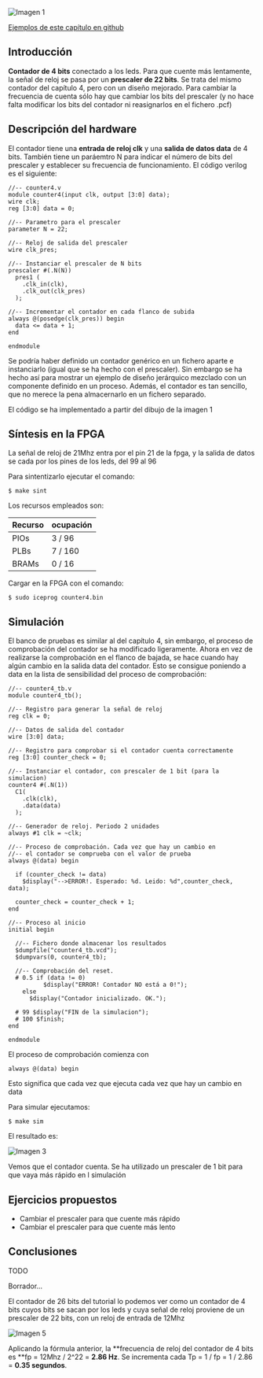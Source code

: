 ![Imagen 1](https://github.com/Obijuan/open-fpga-verilog-tutorial/raw/master/tutorial/T07-contador-prescaler/images/counter4-1.png)

[Ejemplos de este capítulo en github](https://github.com/Obijuan/open-fpga-verilog-tutorial/tree/master/tutorial/T07-contador-prescaler)

## Introducción
**Contador de 4 bits** conectado a los leds. Para que cuente más lentamente, la señal de reloj se pasa por un **prescaler de 22 bits**.  Se trata del mismo contador del capítulo 4, pero con un diseño mejorado. Para cambiar la frecuencia de cuenta sólo hay que cambiar los bits del prescaler (y no hace falta modificar los bits del contador ni reasignarlos en el fichero .pcf)



## Descripción del hardware

El contador tiene una **entrada de reloj clk** y una **salida de datos data** de 4 bits. También tiene un paráemtro N para indicar el número de bits del prescaler y establecer su frecuencia de funcionamiento. El código verilog es el siguiente:

    //-- counter4.v
    module counter4(input clk, output [3:0] data);
    wire clk;
    reg [3:0] data = 0;
    
    //-- Parametro para el prescaler
    parameter N = 22;
    
    //-- Reloj de salida del prescaler
    wire clk_pres;
    
    //-- Instanciar el prescaler de N bits
    prescaler #(.N(N))
      pres1 (
        .clk_in(clk),
        .clk_out(clk_pres)
      );
    
    //-- Incrementar el contador en cada flanco de subida
    always @(posedge(clk_pres)) begin
      data <= data + 1;
    end
    
    endmodule

Se podría haber definido un contador genérico en un fichero aparte e instanciarlo (igual que se ha hecho con el prescaler). Sin embargo se ha hecho así para mostrar un ejemplo de diseño jerárquico mezclado con un componente definido en un proceso.  Además, el contador es tan sencillo, que no merece la pena almacernarlo en un fichero separado.

El código se ha implementado a partir del dibujo  de la imagen 1

## Síntesis en la FPGA

La señal de reloj de 21Mhz entra por el pin 21 de la fpga, y la salida de datos se cada por los pines de los leds, del 99 al 96

Para sintentizarlo ejecutar el comando:

    $ make sint

Los recursos empleados son:

| Recurso  | ocupación
|----------|-----------
|PIOs      | 3 / 96
|PLBs      | 7 / 160
|BRAMs     | 0 / 16

Cargar en la FPGA con el comando:

    $ sudo iceprog counter4.bin

## Simulación
El banco de pruebas es similar al del capítulo 4, sin embargo, el proceso de comprobación del contador se ha modificado ligeramente. Ahora en vez de realizarse la comprobación en el flanco de bajada, se hace cuando hay algún cambio en la salida data del contador.  Esto se consigue poniendo a data en la lista de sensibilidad del proceso de comprobación:

    //-- counter4_tb.v
    module counter4_tb();
    
    //-- Registro para generar la señal de reloj
    reg clk = 0;
    
    //-- Datos de salida del contador
    wire [3:0] data;
    
    //-- Registro para comprobar si el contador cuenta correctamente
    reg [3:0] counter_check = 0;
    
    //-- Instanciar el contador, con prescaler de 1 bit (para la simulacion)
    counter4 #(.N(1))
      C1(
        .clk(clk),
        .data(data)
      );

    //-- Generador de reloj. Periodo 2 unidades
    always #1 clk = ~clk;
    
    //-- Proceso de comprobación. Cada vez que hay un cambio en
    //-- el contador se comprueba con el valor de prueba
    always @(data) begin
    
      if (counter_check != data)
        $display("-->ERROR!. Esperado: %d. Leido: %d",counter_check, data);
    
      counter_check = counter_check + 1;
    end
    
    //-- Proceso al inicio
    initial begin
    
      //-- Fichero donde almacenar los resultados
      $dumpfile("counter4_tb.vcd");
      $dumpvars(0, counter4_tb);
    
      //-- Comprobación del reset.
      # 0.5 if (data != 0)
              $display("ERROR! Contador NO está a 0!");
	    else
	      $display("Contador inicializado. OK.");
    
      # 99 $display("FIN de la simulacion");
      # 100 $finish;
    end
    
    endmodule

El proceso de comprobación comienza con

    always @(data) begin

Esto significa que cada vez que ejecuta cada vez que hay un cambio en data

Para simular ejecutamos:

    $ make sim

El resultado es:

![Imagen 3](https://github.com/Obijuan/open-fpga-verilog-tutorial/raw/master/tutorial/T07-contador-prescaler/images/T07-counter4-simulation-1.png)

Vemos que el contador cuenta. Se ha utilizado un prescaler de 1 bit para que vaya más rápido en l simulación

## Ejercicios propuestos
* Cambiar el prescaler para que cuente más rápido
* Cambiar el prescaler para que cuente más lento

## Conclusiones
TODO





Borrador...

El contador de 26 bits del tutorial lo podemos ver como un contador de 4 bits cuyos bits se sacan por los leds y cuya señal de reloj proviene de un prescaler de 22 bits, con un reloj de entrada de 12Mhz

![Imagen 5](https://github.com/Obijuan/open-fpga-verilog-tutorial/raw/master/tutorial/T04-counter/images/counter-6.png)

Aplicando la fórmula anterior, la **frecuencia de reloj del contador de 4 bits es **fp = 12Mhz / 2^22 = **2.86 Hz**. Se incrementa cada Tp = 1 / fp = 1 / 2.86 =  **0.35 segundos**.